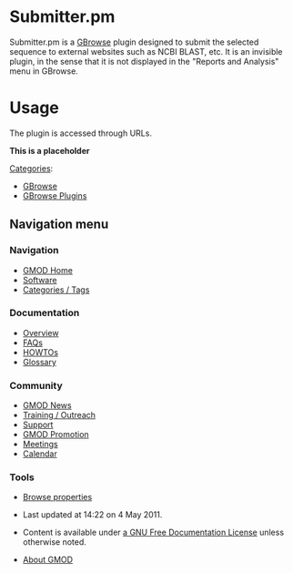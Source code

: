 



<span id="top"></span>




# <span dir="auto">Submitter.pm</span>









Submitter.pm is a [GBrowse](GBrowse.1 "GBrowse") plugin designed to
submit the selected sequence to external websites such as NCBI BLAST,
etc. It is an invisible plugin, in the sense that it is not displayed in
the "Reports and Analysis" menu in GBrowse.

  

# <span id="Usage" class="mw-headline">Usage</span>

The plugin is accessed through URLs.

**This is a placeholder**




[Categories](Special%3ACategories "Special%3ACategories"):

- [GBrowse](Category%3AGBrowse "Category%3AGBrowse")
- [GBrowse Plugins](Category%3AGBrowse_Plugins "Category%3AGBrowse Plugins")






## Navigation menu






### 





### Navigation



- <span id="n-GMOD-Home">[GMOD Home](Main_Page)</span>
- <span id="n-Software">[Software](GMOD_Components)</span>
- <span id="n-Categories-.2F-Tags">[Categories /
  Tags](Categories)</span>




### Documentation



- <span id="n-Overview">[Overview](Overview)</span>
- <span id="n-FAQs">[FAQs](Category%3AFAQ)</span>
- <span id="n-HOWTOs">[HOWTOs](Category%3AHOWTO)</span>
- <span id="n-Glossary">[Glossary](Glossary)</span>




### Community



- <span id="n-GMOD-News">[GMOD News](GMOD_News)</span>
- <span id="n-Training-.2F-Outreach">[Training /
  Outreach](Training_and_Outreach)</span>
- <span id="n-Support">[Support](Support)</span>
- <span id="n-GMOD-Promotion">[GMOD Promotion](GMOD_Promotion)</span>
- <span id="n-Meetings">[Meetings](Meetings)</span>
- <span id="n-Calendar">[Calendar](Calendar)</span>




### Tools

- <span id="t-smwbrowselink"><a href="Special%3ABrowse/Submitter.pm" rel="smw-browse">Browse
  properties</a></span>



- <span id="footer-info-lastmod">Last updated at 14:22 on 4 May
  2011.</span>
<!-- - <span id="footer-info-viewcount">18,206 page views.</span> -->
- <span id="footer-info-copyright">Content is available under
  <a href="http://www.gnu.org/licenses/fdl-1.3.html" class="external"
  rel="nofollow">a GNU Free Documentation License</a> unless otherwise
  noted.</span>

<!-- -->

- <span id="footer-places-about">[About
  GMOD](GMOD%3AAbout "GMOD%3AAbout")</span>

<!-- -->




